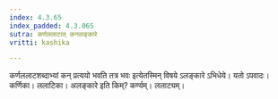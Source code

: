 ```yaml
---
index: 4.3.65
index_padded: 4.3.065
sutra: कर्णललाटात् कनलङ्कारे
vritti: kashika

---
```

कर्णललाटशब्दाभ्यां कन् प्रत्ययो भवति तत्र भवः इत्येतस्मिन् विषये ऽलङ्कारे ऽभिधेये। यतो ऽपवादः। कर्णिका। ललाटिका। अलङ्कारे इति किम्? कर्ण्यम्। ललाट्यम्।